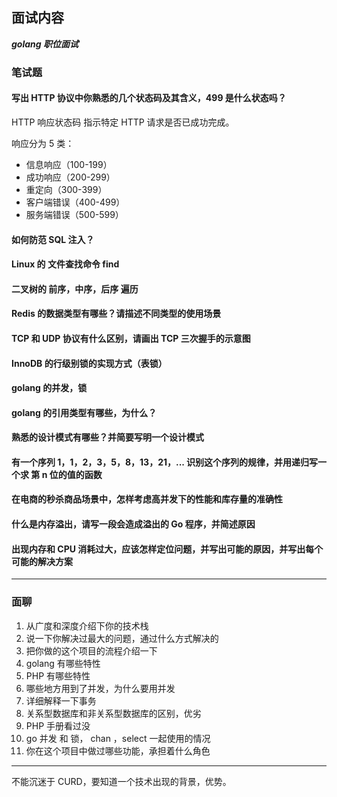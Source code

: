 ## 面试内容

***golang 职位面试***

### 笔试题

#### 写出 HTTP 协议中你熟悉的几个状态码及其含义，499 是什么状态吗？

HTTP 响应状态码 指示特定 HTTP 请求是否已成功完成。

响应分为 5 类：
* 信息响应（100-199）
* 成功响应（200-299）
* 重定向（300-399）
* 客户端错误（400-499）
* 服务端错误（500-599）


#### 如何防范 SQL 注入？

#### Linux 的 文件查找命令 find

#### 二叉树的 前序，中序，后序 遍历

#### Redis 的数据类型有哪些？请描述不同类型的使用场景

#### TCP 和 UDP 协议有什么区别，请画出 TCP 三次握手的示意图

#### InnoDB 的行级别锁的实现方式（表锁）

#### golang 的并发，锁

#### golang 的引用类型有哪些，为什么？

#### 熟悉的设计模式有哪些？并简要写明一个设计模式

#### 有一个序列 1，1，2，3，5，8，13，21，... 识别这个序列的规律，并用递归写一个求 第 n 位的值的函数

#### 在电商的秒杀商品场景中，怎样考虑高并发下的性能和库存量的准确性

#### 什么是内存溢出，请写一段会造成溢出的 Go 程序，并简述原因

#### 出现内存和 CPU 消耗过大，应该怎样定位问题，并写出可能的原因，并写出每个可能的解决方案

*****

### 面聊

1. 从广度和深度介绍下你的技术栈
2. 说一下你解决过最大的问题，通过什么方式解决的
3. 把你做的这个项目的流程介绍一下
4. golang 有哪些特性
5. PHP 有哪些特性
6. 哪些地方用到了并发，为什么要用并发
7. 详细解释一下事务
8. 关系型数据库和非关系型数据库的区别，优劣
9. PHP 手册看过没
10. go 并发 和 锁， chan ，select 一起使用的情况
11. 你在这个项目中做过哪些功能，承担着什么角色

*****

不能沉迷于 CURD，要知道一个技术出现的背景，优势。